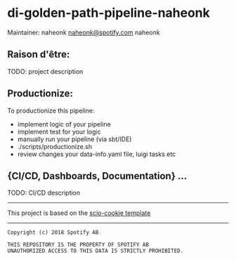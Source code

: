 # di-golden-path-pipeline-naheonk
Maintainer: naheonk <naheonk@spotify.com> naheonk

## Raison d'être:

TODO: project description

## Productionize:

To productionize this pipeline:
 * implement logic of your pipeline
 * implement test for your logic
 * manually run your pipeline (via sbt/IDE)
 * ./scripts/productionize.sh
 * review changes your data-info.yaml file, luigi tasks etc

## {CI/CD, Dashboards, Documentation} ...

TODO: CI/CD description

---

This project is based on the [scio-cookie template](https://ghe.spotify.net/scala/scio-cookie)

---

```
Copyright (c) 2018 Spotify AB

THIS REPOSITORY IS THE PROPERTY OF SPOTIFY AB
UNAUTHORIZED ACCESS TO THIS DATA IS STRICTLY PROHIBITED.
```

[Scheduling a Workflow with Styx]: https://confluence.spotify.net/display/DI/Scheduling+a+Workflow
